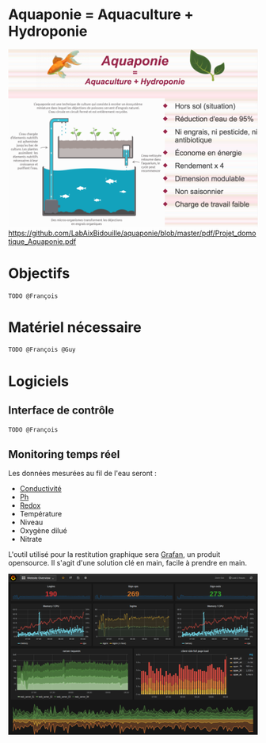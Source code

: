 # Aquaponie = Aquaculture + Hydroponie

![Aquaponie](images/aquaponie_homepage.png "Aquaponie")
https://github.com/LabAixBidouille/aquaponie/blob/master/pdf/Projet_domotique_Aquaponie.pdf

# Objectifs

`TODO @François`

# Matériel nécessaire

`TODO @François @Guy`

# Logiciels

## Interface de contrôle

`TODO @François`

## Monitoring temps réel

Les données mesurées au fil de l'eau seront :
* [Conductivité](http://aquatechnique.pagesperso-orange.fr/Techniques/page_%20conduc.htm)
* [Ph](https://fr.wikipedia.org/wiki/Potentiel_hydrog%C3%A8ne)
* [Redox](https://fr.wikipedia.org/wiki/Indicateur_r%C3%A9dox)
* Température
* Niveau
* Oxygène dilué
* Nitrate

L'outil utilisé pour la restitution graphique sera [Grafan](http://grafana.org/), un produit opensource.
Il s'agit d'une solution clé en main, facile à prendre en main.

![Monitoring](images/grafana_homepage.png "Monitoring")
